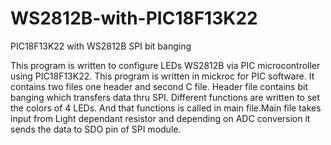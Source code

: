 # WS2812B-with-PIC18F13K22
PIC18F13K22 with WS2812B SPI bit banging
  
This program is written to configure LEDs WS2812B via PIC microcontroller using PIC18F13K22.
This program is written in mickroc for PIC software. It contains two files one header and second C file.
Header file contains bit banging which transfers data thru SPI. Different functions are written to set the colors of 4 LEDs. 
And that functions is called in main file.Main file takes input from Light dependant resistor and depending on ADC conversion
it sends the data to SDO pin of SPI module.
